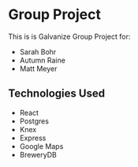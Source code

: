 # Group Project
This is is Galvanize Group Project for: 

- Sarah Bohr
- Autumn Raine
- Matt Meyer

## Technologies Used
- React
- Postgres
- Knex
- Express
- Google Maps
- BreweryDB
